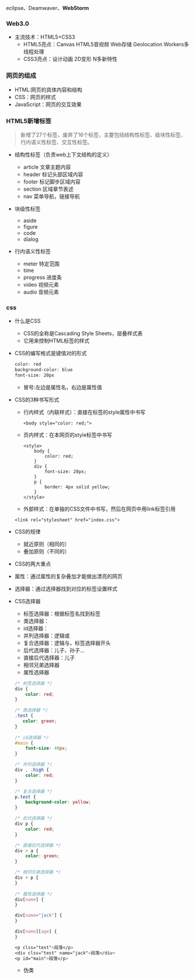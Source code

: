 eclipse、Deamwaver、**WebStorm**

### Web3.0

* 主流技术：HTML5+CSS3
  * HTML5亮点：Canvas HTML5音视频 Web存储 Geolocation Workers多线程处理
  * CSS3亮点：设计动画 2D变形 N多新特性


### 网页的组成

* HTML:网页的具体内容和结构
* CSS：网页的样式
* JavaScript：网页的交互效果

### HTML5新增标签

> 新增了27个标签，废弃了16个标签，主要包括结构性标签、级块性标签、行内语义性标签、交互性标签。

* 结构性标签（负责web上下文结构的定义）

  * article    文章主题内容
  * header     标记头部区域内容
  * footer     标记脚步区域内容
  * section    区域章节表述
  * nav        菜单导航，链接导航

* 块级性标签

  * aside
  * figure
  * code
  * dialog

* 行内语义性标签

  * meter 特定范围
  * time
  * progress    进度条
  * video       视频元素
  * audio       音频元素


### css

* 什么是CSS

  * CSS的全称是Cascading Style Sheets，层叠样式表
  * 它用来控制HTML标签的样式

* CSS的编写格式是键值对的形式

  ```css
  color: red
  background-color: blue
  font-size: 20px
  ```

  * 冒号:左边是属性名，右边是属性值

* CSS的3种书写形式

  * 行内样式（内联样式）：直接在标签的style属性中书写
    ```
    <body style="color: red;">
    ```

  * 页内样式：在本网页的style标签中书写
    ```
    <style>
        body {
            color: red;
        }
        div {
            font-size: 28px;
        }
        p {
            border: 4px solid yellow;
        }
    </style>
    ```
  - 外部样式：在单独的CSS文件中书写，然后在网页中用link标签引用
  ```
  <link rel="stylesheet" href="index.css">
  ```

- CSS的规律
  - 就近原则（相同的）
  - 叠加原则（不同的）

- CSS的两大重点
 - 属性：通过属性的复杂叠加才能做出漂亮的网页
 - 选择器：通过选择器找到对应的标签设置样式

- CSS选择器 
  - 标签选择器：根据标签名找到标签
  - 类选择器：
  - id选择器：
  - 并列选择器：逻辑或
  - 复合选择器：逻辑与，标签选择器开头
  - 后代选择器：儿子、孙子...
  - 直接后代选择器：儿子
  - 相邻兄弟选择器
  - 属性选择器
  
  ```CSS
  /* 标签选择器 */
  div {
      color: red;
  }

  /* 类选择器 */
  .test {
     color: green;
  }
 
  /* id选择器 */
  #main {
      font-size: 40px;
  }

  /* 并列选择器 */
  div , .high {
      color: red;
  }
  
  /* 复合选择器 */
  p.test {
      background-color: yellow;
  }

  /* 后代选择器 */
  div p {
      color: red;
  }

  /* 直接后代选择器 */
  div > a {
      color: green;
  }

  /* 相邻兄弟选择器 */
  div + p {
  }
 
  /* 属性选择器 */  
  div[name] {
  }
  
  div[name="jack"] {
  }

  div[name][age] {
  }

  <p clss="test">段落</p>
  <div clss="test" name="jack">段落</div>
  <p id="main">段落</p>
  ```
  - 伪类
  